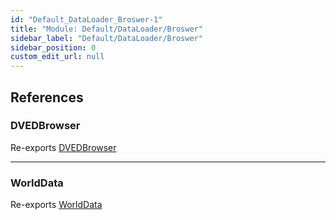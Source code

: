 ```yaml
---
id: "Default_DataLoader_Broswer-1"
title: "Module: Default/DataLoader/Broswer"
sidebar_label: "Default/DataLoader/Broswer"
sidebar_position: 0
custom_edit_url: null
---
```


## References

### DVEDBrowser

Re-exports [DVEDBrowser](Default_DataLoader_Broswer_DivineVoxelEngineDataClient.md#dvedbrowser)

___

### WorldData

Re-exports [WorldData](Default_DataLoader_Broswer_WorldData.md#worlddata)
